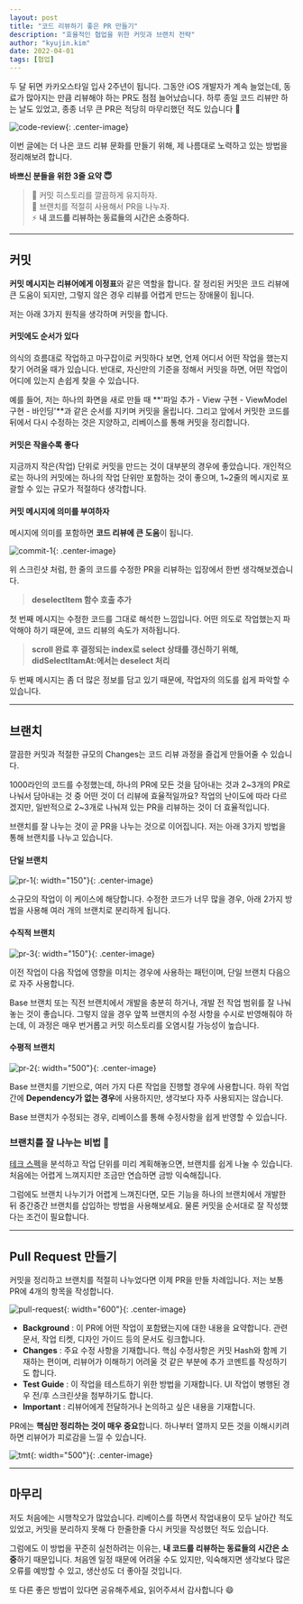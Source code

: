 ```yaml
---
layout: post
title: "코드 리뷰하기 좋은 PR 만들기"
description: "효율적인 협업을 위한 커밋과 브랜치 전략"
author: "kyujin.kim"
date: 2022-04-01
tags: [협업]
---
```


두 달 뒤면 카카오스타일 입사 2주년이 됩니다. 그동안 iOS 개발자가 계속 늘었는데, 동료가 많아지는 만큼 리뷰해야 하는 PR도 점점 늘어났습니다. 하루 종일 코드 리뷰만 하는 날도 있었고, 종종 너무 큰 PR은 적당히 마무리했던 적도 있습니다 🥹

![code-review](/assets/images/commit-pr/code_review.jpg){: .center-image}

이번 글에는 더 나은 코드 리뷰 문화를 만들기 위해, 제 나름대로 노력하고 있는 방법을 정리해보려 합니다.

**바쁘신 분들을 위한 3줄 요약 😇**
> 📝 커밋 히스토리를 깔끔하게 유지하자.  
> 🔀 브랜치를 적절히 사용해서 PR을 나누자.  
> ⚡️ **내 코드를 리뷰하는 동료들의 시간은 소중하다.**  

---

## 커밋
**커밋 메시지는 리뷰어에게 이정표**와 같은 역할을 합니다. 잘 정리된 커밋은 코드 리뷰에 큰 도움이 되지만, 그렇지 않은 경우 리뷰를 어렵게 만드는 장애물이 됩니다.

저는 아래 3가지 원칙을 생각하며 커밋을 합니다.

#### 커밋에도 순서가 있다 
의식의 흐름대로 작업하고 마구잡이로 커밋하다 보면, 언제 어디서 어떤 작업을 했는지 찾기 어려울 때가 있습니다. 반대로, 자신만의 기준을 정해서 커밋을 하면, 어떤 작업이 어디에 있는지 손쉽게 찾을 수 있습니다. 

예를 들어, 저는 하나의 화면을 새로 만들 때 **'파일 추가 - View 구현 - ViewModel 구현 - 바인딩'**과 같은 순서를 지키며 커밋을 올립니다. 그리고 앞에서 커밋한 코드를 뒤에서 다시 수정하는 것은 지양하고, 리베이스를 통해 커밋을 정리합니다. 

#### 커밋은 작을수록 좋다 
지금까지 작은(작업) 단위로 커밋을 만드는 것이 대부분의 경우에 좋았습니다. 개인적으로는 하나의 커밋에는 하나의 작업 단위만 포함하는 것이 좋으며, 1~2줄의 메시지로 포괄할 수 있는 규모가 적절하다 생각합니다.

#### 커밋 메시지에 의미를 부여하자
메시지에 의미를 포함하면 **코드 리뷰에 큰 도움**이 됩니다.

![commit-1](/assets/images/commit-pr/commit-1.png){: .center-image}

위 스크린샷 처럼, 한 줄의 코드를 수정한 PR을 리뷰하는 입장에서 한번 생각해보겠습니다.

> **deselectItem 함수 호출 추가** 

첫 번째 메시지는 수정한 코드를 그대로 해석한 느낌입니다. 어떤 의도로 작업했는지 파악해야 하기 때문에, 코드 리뷰의 속도가 저하됩니다.

> **scroll 완료 후 결정되는 index로 select 상태를 갱신하기 위해, didSelectItamAt:에서는 deselect 처리** 

두 번째 메시지는 좀 더 많은 정보를 담고 있기 때문에, 작업자의 의도를 쉽게 파악할 수 있습니다.

---

## 브랜치 
깔끔한 커밋과 적절한 규모의 Changes는 코드 리뷰 과정을 즐겁게 만들어줄 수 있습니다. 

1000라인의 코드를 수정했는데, 하나의 PR에 모든 것을 담아내는 것과 2~3개의 PR로 나눠서 담아내는 것 중 어떤 것이 더 리뷰에 효율적일까요? 작업의 난이도에 따라 다르겠지만, 일반적으로 2~3개로 나눠져 있는 PR을 리뷰하는 것이 더 효율적입니다. 

브랜치를 잘 나누는 것이 곧 PR을 나누는 것으로 이어집니다. 저는 아래 3가지 방법을 통해 브랜치를 나누고 있습니다.

#### 단일 브랜치 
![pr-1](/assets/images/commit-pr/pr-1.png){: width="150"}{: .center-image} 

소규모의 작업이 이 케이스에 해당합니다. 수정한 코드가 너무 많을 경우, 아래 2가지 방법을 사용해 여러 개의 브랜치로 분리하게 됩니다. 

#### 수직적 브랜치 
![pr-3](/assets/images/commit-pr/pr-3.png){: width="150"}{: .center-image} 

이전 작업이 다음 작업에 영향을 미치는 경우에 사용하는 패턴이며, 단일 브랜치 다음으로 자주 사용합니다. 

Base 브랜치 또는 직전 브랜치에서 개발을 충분히 하거나, 개발 전 작업 범위를 잘 나눠놓는 것이 좋습니다. 그렇지 않을 경우 앞쪽 브랜치의 수정 사항을 수시로 반영해줘야 하는데, 이 과정은 매우 번거롭고 커밋 히스토리를 오염시킬 가능성이 높습니다. 

#### 수평적 브랜치 
![pr-2](/assets/images/commit-pr/pr-2.png){: width="500"}{: .center-image} 

Base 브랜치를 기반으로, 여러 가지 다른 작업을 진행할 경우에 사용합니다. 하위 작업 간에 **Dependency가 없는 경우**에 사용하지만, 생각보다 자주 사용되지는 않습니다. 

Base 브랜치가 수정되는 경우, 리베이스를 통해 수정사항을 쉽게 반영할 수 있습니다.

### 브랜치를 잘 나누는 비법 🍯
[테크 스펙](https://blog.banksalad.com/tech/we-work-by-tech-spec/)을 분석하고 작업 단위를 미리 계획해놓으면, 브랜치를 쉽게 나눌 수 있습니다. 처음에는 어렵게 느껴지지만 조금만 연습하면 금방 익숙해집니다.

그럼에도 브랜치 나누기가 어렵게 느껴진다면, 모든 기능을 하나의 브랜치에서 개발한 뒤 중간중간 브랜치를 삽입하는 방법을 사용해보세요. 물론 커밋을 순서대로 잘 작성했다는 조건이 필요합니다.

---

## Pull Request 만들기 
커밋을 정리하고 브랜치를 적절히 나누었다면 이제 PR을 만들 차례입니다. 저는 보통 PR에 4개의 항목을 작성합니다. 

![pull-request](/assets/images/commit-pr/pull_request.png){: width="600"}{: .center-image} 

- **Background** : 이 PR에 어떤 작업이 포함됐는지에 대한 내용을 요약합니다. 관련 문서, 작업 티켓, 디자인 가이드 등의 문서도 링크합니다. 
- **Changes** : 주요 수정 사항을 기재합니다. 핵심 수정사항은 커밋 Hash와 함께 기재하는 편이며, 리뷰어가 이해하기 어려울 것 같은 부분에 추가 코멘트를 작성하기도 합니다. 
- **Test Guide** : 이 작업을 테스트하기 위한 방법을 기재합니다. UI 작업이 병행된 경우 전/후 스크린샷을 첨부하기도 합니다. 
- **Important** : 리뷰어에게 전달하거나 논의하고 싶은 내용을 기재합니다.

PR에는 **핵심만 정리하는 것이 매우 중요**합니다. 하나부터 열까지 모든 것을 이해시키려 하면 리뷰어가 피로감을 느낄 수 있습니다.

![tmt](/assets/images/commit-pr/tmt.jpg){: width="500"}{: .center-image} 

---

## 마무리 
저도 처음에는 시행착오가 많았습니다. 리베이스를 하면서 작업내용이 모두 날아간 적도 있었고, 커밋을 분리하지 못해 다 한줄한줄 다시 커밋을 작성했던 적도 있습니다. 

그럼에도 이 방법을 꾸준히 실천하려는 이유는, **내 코드를 리뷰하는 동료들의 시간은 소중**하기 때문입니다. 처음엔 일정 때문에 어려울 수도 있지만, 익숙해지면 생각보다 많은 오류를 예방할 수 있고, 생산성도 더 좋아질 것입니다. 

또 다른 좋은 방법이 있다면 공유해주세요, 읽어주셔서 감사합니다 😄